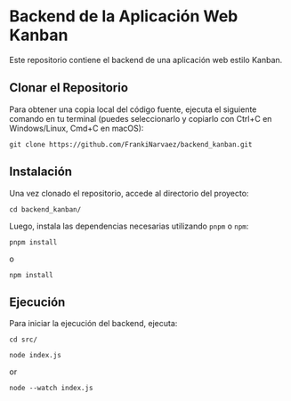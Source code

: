 # Backend de la Aplicación Web Kanban

Este repositorio contiene el backend de una aplicación web estilo Kanban.

## Clonar el Repositorio

Para obtener una copia local del código fuente, ejecuta el siguiente comando en tu terminal (puedes seleccionarlo y copiarlo con Ctrl+C en Windows/Linux, Cmd+C en macOS):

```
git clone https://github.com/FrankiNarvaez/backend_kanban.git
```

## Instalación

Una vez clonado el repositorio, accede al directorio del proyecto:
```
cd backend_kanban/
```

Luego, instala las dependencias necesarias utilizando `pnpm` o `npm`:
```
pnpm install
```
o
```
npm install
```

## Ejecución

Para iniciar la ejecución del backend, ejecuta:

```
cd src/
```
```
node index.js
```
or
```
node --watch index.js
```
